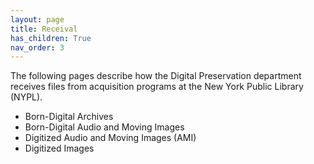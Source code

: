 ```yaml
---
layout: page
title: Receival
has_children: True
nav_order: 3
---
```


The following pages describe how the Digital Preservation department receives
files from acquisition programs at the New York Public Library (NYPL).

* Born-Digital Archives
* Born-Digital Audio and Moving Images
* Digitized Audio and Moving Images (AMI)
* Digitized Images